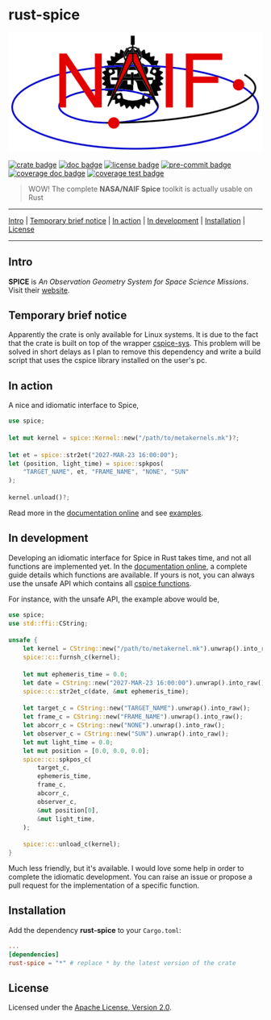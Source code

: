 # rust-spice

[![logo image]][crate link]

[![crate badge]][crate link]
[![doc badge]][doc link]
[![license badge]][license link]
[![pre-commit badge]][pre-commit link]
[![coverage doc badge]][coverage doc link]
[![coverage test badge]][coverage test link]

> WOW! The complete **NASA/NAIF Spice** toolkit is actually usable on Rust

---

[Intro](#intro) |
[Temporary brief notice](#temporary-brief-notice) |
[In action](#in-action) |
[In development](#in-development) |
[Installation](#installation) |
[License](#license)

---

## Intro

**SPICE** is *An Observation Geometry System for Space Science Missions*. Visit
their [website][naif link].

## Temporary brief notice

Apparently the crate is only available for Linux systems. It is due to the fact
that the crate is built on top of the wrapper [cspice-sys][cspice-sys link].
This problem will be solved in short delays as I plan to remove this dependency
and write a build script that uses the cspice library installed on the user's
pc.

## In action

A nice and idiomatic interface to Spice,

```rust
use spice;

let mut kernel = spice::Kernel::new("/path/to/metakernels.mk")?;

let et = spice::str2et("2027-MAR-23 16:00:00");
let (position, light_time) = spice::spkpos(
    "TARGET_NAME", et, "FRAME_NAME", "NONE", "SUN"
);

kernel.unload()?;
```

Read more in the [documentation online][doc link] and see
[examples][examples link].

## In development

Developing an idiomatic interface for Spice in Rust takes time, and not all
functions are implemented yet. In the [documentation online][doc link], a
complete guide details which functions are available. If yours is not, you can
always use the unsafe API which contains all [cspice functions][cspice api].

For instance, with the unsafe API, the example above would be,

```rust
use spice;
use std::ffi::CString;

unsafe {
    let kernel = CString::new("/path/to/metakernel.mk").unwrap().into_raw();
    spice::c::furnsh_c(kernel);

    let mut ephemeris_time = 0.0;
    let date = CString::new("2027-MAR-23 16:00:00").unwrap().into_raw();
    spice::c::str2et_c(date, &mut ephemeris_time);

    let target_c = CString::new("TARGET_NAME").unwrap().into_raw();
    let frame_c = CString::new("FRAME_NAME").unwrap().into_raw();
    let abcorr_c = CString::new("NONE").unwrap().into_raw();
    let observer_c = CString::new("SUN").unwrap().into_raw();
    let mut light_time = 0.0;
    let mut position = [0.0, 0.0, 0.0];
    spice::c::spkpos_c(
        target_c,
        ephemeris_time,
        frame_c,
        abcorr_c,
        observer_c,
        &mut position[0],
        &mut light_time,
    );

    spice::c::unload_c(kernel);
}
```

Much less friendly, but it's available. I would love some help in order to
complete the idiomatic development. You can raise an issue or propose a pull
request for the implementation of a specific function.

## Installation

Add the dependency **rust-spice** to your `Cargo.toml`:

```toml
...
[dependencies]
rust-spice = "*" # replace * by the latest version of the crate
```

## License

Licensed under the [Apache License, Version 2.0][license link].

[repository link]: https://github.com/GregoireHENRY/rust-spice
[old logo image]: https://raw.githubusercontent.com/GregoireHENRY/rust-spice/main/rsc/img/rust-spice-logo.png
[logo image]: rsc/img/logo_bg.png
[crate link]: https://crates.io/crates/rust-spice
[crate badge]: https://meritbadge.herokuapp.com/rust-spice?style=flat-square
[doc link]: https://docs.rs/rust-spice
[doc badge]: https://docs.rs/rust-spice/badge.svg
[license link]: https://raw.githubusercontent.com/GregoireHENRY/rust-spice/main/LICENSE
[license badge]: https://img.shields.io/badge/License-Apache%202.0-blue.svg
[pre-commit link]: https://pre-commit.com
[pre-commit badge]: https://img.shields.io/badge/pre--commit-enabled-brightgreen?logo=pre-commit&logoColor=white
[coverage doc badge]: https://img.shields.io/badge/Documentation-100%25-brightgreen
[coverage doc link]: https://docs.rs/crate/rust-spice
[coverage test badge]: https://img.shields.io/badge/Tests-90%25-green
[coverage test link]: https://docs.rs/crate/rust-spice
[examples link]: https://github.com/GregoireHENRY/rust-spice/tree/main/examples
[naif link]: https://naif.jpl.nasa.gov/naif
[cspice api]: https://naif.jpl.nasa.gov/pub/naif/toolkit_docs/C/cspice/index.html
[cspice-sys link]: https://crates.io/crates/cspice-sys/0.0.1
